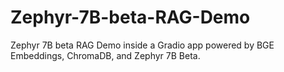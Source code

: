 # Zephyr-7B-beta-RAG-Demo
Zephyr 7B beta RAG Demo inside a Gradio app powered by BGE Embeddings, ChromaDB, and Zephyr 7B Beta.
